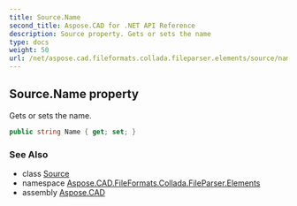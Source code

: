 ```yaml
---
title: Source.Name
second_title: Aspose.CAD for .NET API Reference
description: Source property. Gets or sets the name
type: docs
weight: 50
url: /net/aspose.cad.fileformats.collada.fileparser.elements/source/name/
---
```

## Source.Name property

Gets or sets the name.

```csharp
public string Name { get; set; }
```

### See Also

* class [Source](../)
* namespace [Aspose.CAD.FileFormats.Collada.FileParser.Elements](../../source/)
* assembly [Aspose.CAD](../../../)


